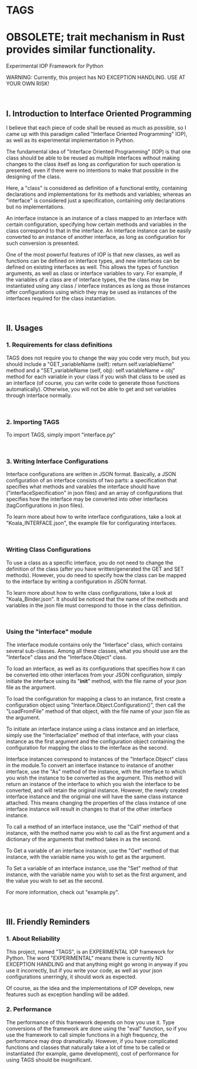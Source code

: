 # TAGS

# OBSOLETE; trait mechanism in Rust provides similar functionality.

 Experimental IOP Framework for Python

 WARNING: Currently, this project has NO EXCEPTION HANDLING. USE AT YOUR OWN RISK!

 <br/>

 ## I. Introduction to Interface Oriented Programming

I believe that each piece of code shall be reused as much as possible, so I came up with this paradigm called "Interface Oriented Programming" IOP), as well as its experimental implementation in Python.

The fundamental idea of "Interface Oriented Programming" (IOP) is that one class should be able to be reused as multiple interfaces without making changes to the class itself as long as configuration for such operation is presented, even if there were no intentions to make that possible in the designing of the class.

Here, a "class" is considered as definition of a functional entity, containing declarations and implementations for its methods and variables; whereas an "interface" is considered just a specification, containing only declarations but no implementations.

An interface instance is an instance of a class mapped to an interface with certain configuration, specifying how certain methods and variables in the class correspond to that in the interface. An interface instance can be easily converted to an instance of another interface, as long as configuration for such conversion is presented.

One of the most powerful features of IOP is that new classes, as well as functions can be defined on interface types, and new interfaces can be defined on existing interfaces as well. This allows the types of function arguments, as well as class or interface variables to vary. For example, if the variables of a class are of interface types, the the class may be instantiated using any class / interface instances as long as those instances offer configurations using which they may be used as instances of the interfaces required for the class instantiation.

<br/>

## II. Usages

### 1. Requirements for class definitions

TAGS does not require you to change the way you code very much, but you should include a "GET_variableName (self): return self.variableName" method and a "SET_variableName (self, obj): self.variableName = obj" method for each variable in your class if you wish that class to be used as an interface (of course, you can write code to generate those functions automatically). Otherwise, you will not be able to get and set variables through interface normally.

<br/>

### 2. Importing TAGS

To import TAGS, simply import "interface.py"

<br/>

### 3. Writing Interface Configurations

Interface configurations are written in JSON format. Basically, a JSON configuration of an interface consists of two parts: a specification that specifies what methods and varables the interface should have ("interfaceSpecification" in json files) and an array of configurations that specifies how the interface may be converted into other interfaces (tagConfigurations in json files).

To learn more about how to write interface configurations, take a look at "Koala_INTERFACE.json", the example file for configurating interfaces.

<br/>

### Writing Class Configurations

To use a class as a specific interface, you do not need to change the definition of the class (after you have written/generated the GET and SET methods). However, you do need to specify how the class can be mapped to the interface by writing a configuration in JSON format.

To learn more about how to write class configurations, take a look at "Koala_Binder.json". It should be noticed that the name of the methods and variables in the json file must correspond to those in the class definition.

<br/>

### Using the "interface" module

The interface module contains only the "Interface" class, which contains several sub-classes. Among all these classes, what you should use are the "Interface" class and the "Interface.Object" class.

To load an interface, as well as its configurations that specifies how it can be converted into other interfaces from your JSON configuration, simply initiate the interface using its "__init__" method, with the file name of your json file as the argument.

To load the configuration for mapping a class to an instance, first create a configuration object using "Interface.Object.Configuration()", then call the "LoadFromFile" method of that object, with the file name of your json file as the argument.

To initiate an interface instance using a class instance and an interface, simply use the "Interfacialize" method of that interface, with your class instance as the first argument and the configuration object containing the configuration for mapping the class to the interface as the second.

Interface instances correspond to instances of the "Interface.Object" class in the module.To convert an interface instance to instance of another interface, use the "As" method of the instance, with the interface to which you wish the instance to be converted as the argument. This method will return an instance of the interface to which you wish the interface to be converted, and will retain the original instance. However, the newly created interface instance and the originial one will have the same class instance attached. This means changing the properties of the class instance of one interface instance will result in changes to that of the other interface instance.

To call a method of an interface instance, use the "Call" method of that instance, with the method name you wish to call as the first argument and a dictionary of the arguments that method takes in as the second.

To Get a variable of an interface instance, use the "Get" method of that instance, with the variable name you wish to get as the argument.

To Set a variable of an interface instance, use the "Set" method of that instance, with the variable name you wish to set as the first argument, and the value you wish to set as the second.

For more information, check out "example.py".

<br/>

## III. Friendly Reminders

### 1. About Reliability

This project, named "TAGS", is an EXPERIMENTAL IOP framework for Python. The word "EXPERIMENTAL" means there is currently NO EXCEPTION HANDLING and that anything might go wrong in anyway if you use it incorrectly, but if you write your code, as well as your json configurations unerringly, it should work as expected.

Of course, as the idea and the implementations of IOP develops, new features such as exception handling will be added.

### 2. Performance

The performance of this framework depends on how you use it. Type conversions of the framework are done using the "eval" function, so if you use the framework to call simple functions in a high frequency, the performance may drop dramatically. However, if you have complicated functions and classes that naturally take a lot of time to be called or instantiated (for example, game development), cost of performance for using TAGS should be insignificant.
